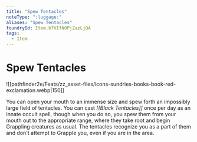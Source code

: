 ```yaml
---
title: "Spew Tentacles"
noteType: ":luggage:"
aliases: "Spew Tentacles"
foundryId: Item.bTVIfN0PjZazLjQA
tags:
  - Item
---
```


# Spew Tentacles
![[pathfinder2e/Feats/zz_asset-files/icons-sundries-books-book-red-exclamation.webp|150]]

You can open your mouth to an immense size and spew forth an impossibly large field of tentacles. You can cast _[[Black Tentacles]]_ once per day as an innate occult spell, though when you do so, you spew them from your mouth out to the appropriate range, where they take root and begin Grappling creatures as usual. The tentacles recognize you as a part of them and don't attempt to Grapple you, even if you are in the area.
